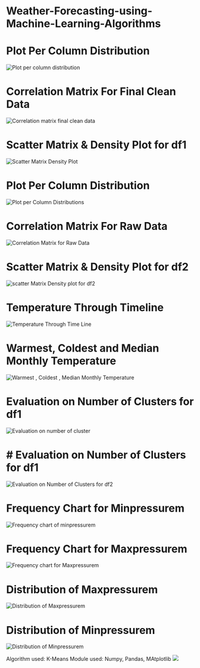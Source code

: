 # Weather-Forecasting-using-Machine-Learning-Algorithms
# Plot Per Column Distribution
![Plot per column distribution](https://user-images.githubusercontent.com/72095437/173501284-ff92e79b-3dc2-46fd-b5e4-4bc48694914e.png)
 
# Correlation Matrix For Final Clean Data
![Correlation matrix final clean data ](https://user-images.githubusercontent.com/72095437/173501653-190d393c-24e7-47c0-b5f4-3f7835efaa52.png)

# Scatter Matrix & Density Plot for df1
![Scatter Matrix   Density Plot](https://user-images.githubusercontent.com/72095437/173501920-8719bcb8-83ef-4c12-9fb2-530008ba8d56.png)
# Plot Per Column Distribution
![Plot per Column Distributions](https://user-images.githubusercontent.com/72095437/173502137-d2a9f792-7b7c-4df9-9d1d-457784558530.png)

# Correlation Matrix For Raw Data
![Correlation Matrix for Raw Data](https://user-images.githubusercontent.com/72095437/173502290-f1c3d863-920a-4a1a-9e51-6db978207799.png)

# Scatter Matrix & Density Plot for df2
![scatter Matrix   Density plot for df2](https://user-images.githubusercontent.com/72095437/173502680-caa2993f-4681-4490-a40d-f36ac63fc71e.png)

# Temperature Through Timeline
![Temperature Through Time Line](https://user-images.githubusercontent.com/72095437/173503055-145f1644-0d86-4caf-9c7a-ffbcaed19f03.png)

# Warmest, Coldest and Median Monthly Temperature
![Warmest , Coldest , Median   Monthly Temperature](https://user-images.githubusercontent.com/72095437/173503553-0c1b4683-b12c-4d0e-9b96-4aab63f1dae2.png)

# Evaluation on Number of Clusters for df1
![Evaluation on number of cluster](https://user-images.githubusercontent.com/72095437/173503615-4f4c2a9d-f608-426f-a9a3-ea85e6293d23.png)

# # Evaluation on Number of Clusters for df1
![Evaluation on Number of Clusters for df2](https://user-images.githubusercontent.com/72095437/173503783-a6b33c90-bbb8-4d54-a1c1-d4bc171a7a55.png)
# Frequency Chart for Minpressurem
![Frequency chart of minpressurem](https://user-images.githubusercontent.com/72095437/173504114-46601710-daab-4f14-923b-18b0e86a3de0.png)

# Frequency Chart for Maxpressurem
![Frequency chart for Maxpressurem](https://user-images.githubusercontent.com/72095437/173504156-14eda333-fc0a-4f4b-963d-49c88753b4d2.png)

# Distribution of Maxpressurem
![Distribution of Maxpressurem](https://user-images.githubusercontent.com/72095437/173504407-a9e67752-7422-4d7d-8165-5bbff7bd46b7.png)


# Distribution of Minpressurem
![Distribution of Minpressurem](https://user-images.githubusercontent.com/72095437/173504428-a9e6d553-db30-4751-bf9d-76b482c2237a.png)

Algorithm used: K-Means
Module used: Numpy, Pandas, MAtplotlib
![](https://img.shields.io/badge/Status-Complete-green.svg)

